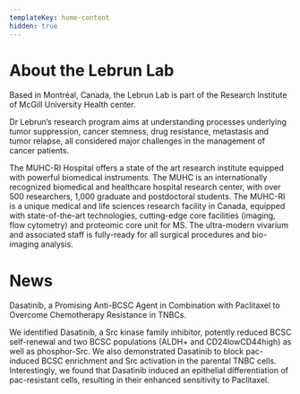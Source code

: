 ```yaml
---
templateKey: home-content
hidden: true
---
```

# About the Lebrun Lab

Based in Montréal, Canada, the Lebrun Lab is part of the Research Institute of McGill University Health center.

Dr Lebrun’s research program aims at understanding processes underlying tumor suppression, cancer stemness, drug resistance, metastasis and tumor relapse, all considered major challenges in the management of cancer patients.

The MUHC-RI Hospital offers a state of the art research institute equipped with powerful biomedical instruments. The MUHC is an internationally recognized biomedical and healthcare hospital research center, with over 500 researchers, 1,000 graduate and postdoctoral students. The MUHC-RI is a unique medical and life sciences research facility in Canada, equipped with state-of-the-art technologies, cutting-edge core facilities (imaging, flow cytometry) and proteomic core unit for MS. The ultra-modern vivarium and associated staff is fully-ready for all surgical procedures and bio-imaging analysis.

# News

Dasatinib, a Promising Anti-BCSC Agent in Combination with Paclitaxel to Overcome Chemotherapy Resistance in TNBCs.

We identified Dasatinib, a Src kinase family inhibitor, potently reduced BCSC self-renewal and two BCSC populations (ALDH+ and CD24lowCD44high) as well as phosphor-Src. We also demonstrated Dasatinib to block pac-induced BCSC enrichment and Src activation in the parental TNBC cells. Interestingly, we found that Dasatinib induced an epithelial differentiation of pac-resistant cells, resulting in their enhanced sensitivity to Paclitaxel.
